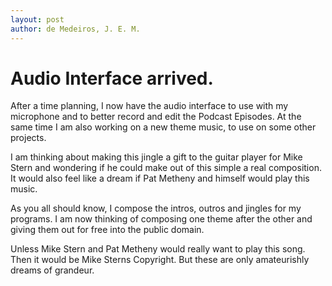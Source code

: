 ```yaml
---
layout: post
author: de Medeiros, J. E. M.
---
```

# Audio Interface arrived.
After a time planning, I now have the audio interface to use with my microphone and to better record and edit the Podcast Episodes. 
At the same time I am also working on a new theme music, to use on some other projects.

I am thinking about making this jingle a gift to the guitar player for Mike Stern and wondering if he could make out of this simple a real composition.
It would also feel like a dream if Pat Metheny and himself would play this music. 

As you all should know, I compose the intros, outros and jingles for my programs. 
I am now thinking of composing one theme after the other and giving them out for free into the public domain.

Unless Mike Stern and Pat Metheny would really want to play this song. Then it would be Mike Sterns Copyright.
But these are only amateurishly dreams of grandeur.
